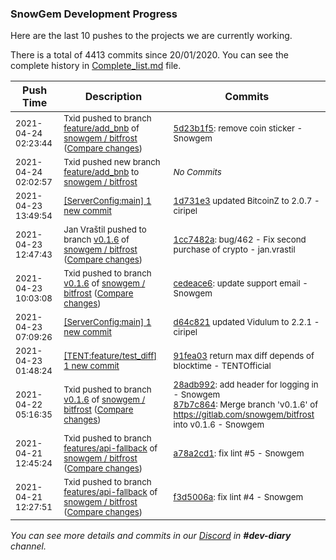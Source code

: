 
### SnowGem Development Progress

Here are the last 10 pushes to the projects we are currently working.

There is a total of 4413 commits since 20/01/2020. You can see the complete history in
 [Complete_list.md](Complete_list.md) file.

| Push Time | Description | Commits |
| --- | --- | --- |
| <sub>2021-04-24 02:23:44</sub> | <sub>Txid pushed to branch [feature/add\_bnb](https://gitlab.com/snowgem/bitfrost/commits/feature/add_bnb) of [snowgem / bitfrost](https://gitlab.com/snowgem/bitfrost) ([Compare changes](https://gitlab.com/snowgem/bitfrost/compare/67357c55e9025bea353d26ea6bfeebba57d5b171...5d23b1f5d1a6f6332372d629d87f6661fbc0e843))</sub> | <sub>[5d23b1f5](https://gitlab.com/snowgem/bitfrost/-/commit/5d23b1f5d1a6f6332372d629d87f6661fbc0e843): remove coin sticker - Snowgem</sub> |
| <sub>2021-04-24 02:02:57</sub> | <sub>Txid pushed new branch [feature/add\_bnb](https://gitlab.com/snowgem/bitfrost/commits/feature/add_bnb) to [snowgem / bitfrost](https://gitlab.com/snowgem/bitfrost)</sub> | <sub>_No Commits_</sub> |
| <sub>2021-04-23 13:49:54</sub> | <sub>[[ServerConfig:main] 1 new commit](https://github.com/TENTOfficial/ServerConfig/commit/1d731e35347f7e40784057e5e0740fe0ffd4c08c)</sub> | <sub>[1d731e3](https://github.com/TENTOfficial/ServerConfig/commit/1d731e35347f7e40784057e5e0740fe0ffd4c08c) updated BitcoinZ to 2.0.7 - ciripel</sub> |
| <sub>2021-04-23 12:47:43</sub> | <sub>Jan Vraštil pushed to branch [v0\.1\.6](https://gitlab.com/snowgem/bitfrost/commits/v0.1.6) of [snowgem / bitfrost](https://gitlab.com/snowgem/bitfrost) ([Compare changes](https://gitlab.com/snowgem/bitfrost/compare/cedeace6cf91872c5a2687ecc7d60ea45ebcddce...1cc7482a833b7c4147c9e8bd8481769e4cc4e4f2))</sub> | <sub>[1cc7482a](https://gitlab.com/snowgem/bitfrost/-/commit/1cc7482a833b7c4147c9e8bd8481769e4cc4e4f2): bug/462 - Fix second purchase of crypto - jan.vrastil</sub> |
| <sub>2021-04-23 10:03:08</sub> | <sub>Txid pushed to branch [v0\.1\.6](https://gitlab.com/snowgem/bitfrost/commits/v0.1.6) of [snowgem / bitfrost](https://gitlab.com/snowgem/bitfrost) ([Compare changes](https://gitlab.com/snowgem/bitfrost/compare/87b7c864b636a816e664a5b51b2e7c06e32ebd5d...cedeace6cf91872c5a2687ecc7d60ea45ebcddce))</sub> | <sub>[cedeace6](https://gitlab.com/snowgem/bitfrost/-/commit/cedeace6cf91872c5a2687ecc7d60ea45ebcddce): update support email - Snowgem</sub> |
| <sub>2021-04-23 07:09:26</sub> | <sub>[[ServerConfig:main] 1 new commit](https://github.com/TENTOfficial/ServerConfig/commit/d64c8216808874e7e20d7377ea99faafaf8c5b2f)</sub> | <sub>[d64c821](https://github.com/TENTOfficial/ServerConfig/commit/d64c8216808874e7e20d7377ea99faafaf8c5b2f) updated Vidulum to 2.2.1 - ciripel</sub> |
| <sub>2021-04-23 01:48:24</sub> | <sub>[[TENT:feature/test\_diff] 1 new commit](https://github.com/TENTOfficial/TENT/commit/91fea033bf10d1527c20aa20c92c7710dddd8406)</sub> | <sub>[91fea03](https://github.com/TENTOfficial/TENT/commit/91fea033bf10d1527c20aa20c92c7710dddd8406) return max diff depends of blocktime - TENTOfficial</sub> |
| <sub>2021-04-22 05:16:35</sub> | <sub>Txid pushed to branch [v0\.1\.6](https://gitlab.com/snowgem/bitfrost/commits/v0.1.6) of [snowgem / bitfrost](https://gitlab.com/snowgem/bitfrost) ([Compare changes](https://gitlab.com/snowgem/bitfrost/compare/13f72c70ebd86583756459e7d4a1720b887c7326...87b7c864b636a816e664a5b51b2e7c06e32ebd5d))</sub> | <sub>[28adb992](https://gitlab.com/snowgem/bitfrost/-/commit/28adb9923ebef0e8d346a0601c990ae43785926f): add header for logging in - Snowgem<br>[87b7c864](https://gitlab.com/snowgem/bitfrost/-/commit/87b7c864b636a816e664a5b51b2e7c06e32ebd5d): Merge branch 'v0.1.6' of https://gitlab.com/snowgem/bitfrost into v0.1.6 - Snowgem</sub> |
| <sub>2021-04-21 12:45:24</sub> | <sub>Txid pushed to branch [features/api\-fallback](https://gitlab.com/snowgem/bitfrost/commits/features/api-fallback) of [snowgem / bitfrost](https://gitlab.com/snowgem/bitfrost) ([Compare changes](https://gitlab.com/snowgem/bitfrost/compare/f3d5006accb778502ca3ed1d0d68e38d295f043c...a78a2cd161991a6ba9a388dbd21e18020317bde8))</sub> | <sub>[a78a2cd1](https://gitlab.com/snowgem/bitfrost/-/commit/a78a2cd161991a6ba9a388dbd21e18020317bde8): fix lint #5 - Snowgem</sub> |
| <sub>2021-04-21 12:27:51</sub> | <sub>Txid pushed to branch [features/api\-fallback](https://gitlab.com/snowgem/bitfrost/commits/features/api-fallback) of [snowgem / bitfrost](https://gitlab.com/snowgem/bitfrost) ([Compare changes](https://gitlab.com/snowgem/bitfrost/compare/3e9892a67d4f1f49676742e9e816a94b9f630582...f3d5006accb778502ca3ed1d0d68e38d295f043c))</sub> | <sub>[f3d5006a](https://gitlab.com/snowgem/bitfrost/-/commit/f3d5006accb778502ca3ed1d0d68e38d295f043c): fix lint #4 - Snowgem</sub> |

_You can see more details and commits in our [Discord](https://discord.gg/zumGnbg) in **#dev-diary** channel._
